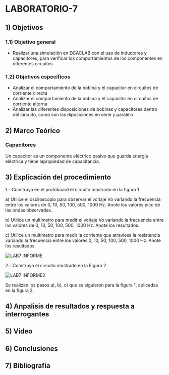 # LABORATORIO-7

##  1) Objetivos

### 1.1) Objetivo general
- Realizar una simulación en DCACLAB con el uso de inductores y capacitores, para verificar los comportamientos de los componentes en diferentes circuitos
### 1.2) Objetivos específicos
- Analizar el comportamiento de la bobina y el capacitor en circuitos de corriente directa
- Analizar el comportamiento de la bobina y el capacitor en circuitos de corriente alterna
- Analizar las diferentes disposiciones de bobinas y capacitores dentro del circuito, como son las diposiciones en serie y paralelo

## 2)  Marco Teórico

### Capacitores
Un capacitor es un componente eléctrico pasivo que guarda energía eléctrica y tiene lapropiedad de capacitancia.



## 3) Explicación del procedimiento
1.- Construya en el protoboard el circuito mostrado en la figura 1

a) Utilice el osciloscopio para observar el voltaje Vo variando la frecuencia entre los valores de 0, 10, 50, 100, 500, 1000 Hz. Anote los valores pico de las ondas observadas.

b) Utilice un multímetro para medir el voltaje Vo variando la frecuencia entre los valores de 0, 10, 50, 100, 500, 1000 Hz. Anote los resultados.

c) Utilice un multímetro para medir la corriente que atraviesa la resistencia variando la
frecuencia entre los valores 0, 10, 50, 100, 500, 1000 Hz. Anote los resultados.


![LAB7 INFORME](https://user-images.githubusercontent.com/99141342/153498022-591d9476-2fdb-4dae-8255-f9aaa5460ec2.PNG)

2.- Construya el circuito mostrado en la Figura 2

![LAB7 INFORME2](https://user-images.githubusercontent.com/99141342/153503716-e67cef1e-30e7-4433-a367-b80b8fc4931f.PNG)

Se realizan los pasos a), b), c) que se siguieron para la figura 1, aplicadas en la figura 2.  


## 4) Anpalisis de resultados y  respuesta a interrogantes



## 5)  Video



## 6) Conclusiones



## 7) Bibliografía



